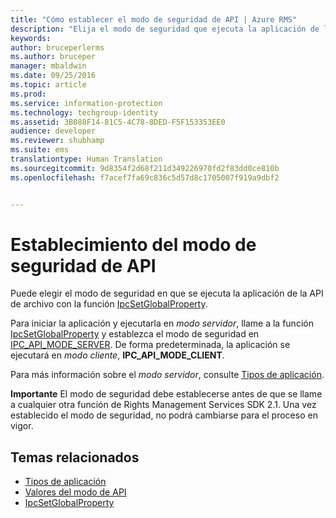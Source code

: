 ```yaml
---
title: "Cómo establecer el modo de seguridad de API | Azure RMS"
description: "Elija el modo de seguridad que ejecuta la aplicación de la API de archivo."
keywords: 
author: bruceperlerms
ms.author: bruceper
manager: mbaldwin
ms.date: 09/25/2016
ms.topic: article
ms.prod: 
ms.service: information-protection
ms.technology: techgroup-identity
ms.assetid: 3B088F14-81C5-4C78-8DED-F5F153353EE0
audience: developer
ms.reviewer: shubhamp
ms.suite: ems
translationtype: Human Translation
ms.sourcegitcommit: 9d8354f2d68f211d349226970fd2f83dd0ce810b
ms.openlocfilehash: f7acef7fa69c836c5d57d8c1705007f919a9dbf2


---
```


# <a name="howto-set-the-api-security-mode"></a>Establecimiento del modo de seguridad de API

Puede elegir el modo de seguridad en que se ejecuta la aplicación de la API de archivo con la función [IpcSetGlobalProperty](https://msdn.microsoft.com/library/hh535270.aspx).

Para iniciar la aplicación y ejecutarla en *modo servidor*, llame a la función [IpcSetGlobalProperty](https://msdn.microsoft.com/library/hh535270.aspx) y establezca el modo de seguridad en [IPC\_API\_MODE\_SERVER](https://msdn.microsoft.com/library/hh535236.aspx). De forma predeterminada, la aplicación se ejecutará en *modo cliente*, **IPC\_API\_MODE\_CLIENT**.

Para más información sobre el *modo servidor*, consulte [Tipos de aplicación](application-types.md).

**Importante**  El modo de seguridad debe establecerse antes de que se llame a cualquier otra función de Rights Management Services SDK 2.1. Una vez establecido el modo de seguridad, no podrá cambiarse para el proceso en vigor.

## <a name="related-topics"></a>Temas relacionados

* [Tipos de aplicación](application-types.md)
* [Valores del modo de API](https://msdn.microsoft.com/library/hh535236.aspx)
* [IpcSetGlobalProperty](https://msdn.microsoft.com/library/hh535270.aspx)
 

 



<!--HONumber=Nov16_HO2-->


